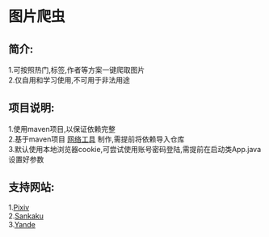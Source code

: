 图片爬虫
======

## 简介:

1.可按照热门,标签,作者等方案一键爬取图片  
2.仅自用和学习使用,不可用于非法用途

## 项目说明:

1.使用maven项目,以保证依赖完整  
2.基于maven项目 [网络工具](https://github.com/hnuuhc/often-utils) 制作,需提前将依赖导入仓库  
3.默认使用本地浏览器cookie,可尝试使用账号密码登陆,需提前在启动类App.java设置好参数

## 支持网站:

1.[Pixiv](https://www.pixiv.net)  
2.[Sankaku](https://chan.sankakucomplex.com)  
3.[Yande](https://yande.re)